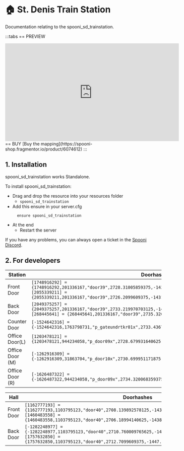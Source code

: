 # 🏠 St. Denis Train Station
Documentation relating to the spooni_sd_trainstation.

:::tabs
== PREVIEW
<iframe width="560" height="315" src="https://www.youtube.com/embed/UU5XO4TC_Qg?si=ZAvcn8Vb4wjiV3Kl" frameborder="0" allow="accelerometer; autoplay; clipboard-write; encrypted-media; gyroscope; picture-in-picture; web-share" allowfullscreen></iframe>
== BUY
[Buy the mapping](https://spooni-shop.fragmentor.io/product/6074612)
:::

## 1. Installation
spooni_sd_trainstation works Standalone.  

To install spooni_sd_trainstation:
- Drag and drop the resource into your resources folder
  - `spooni_sd_trainstation`
- Add this ensure in your server.cfg
  ```
    ensure spooni_sd_trainstation
  ```
- At the end
  - Restart the server

If you have any problems, you can always open a ticket in the [Spooni Discord](https://discord.gg/spooni).

## 2. For developers
| Station                   | Doorhashes
|---------------------------|----------------------------------------------------------------------------------|
| Front Door                | `[1748916292] = {1748916292,201336167,"door39",2728.31005859375,-1430.1700439453125,45.34000015258789}` <br> `[2055339211] = {2055339211,201336167,"door39",2726.2099609375,-1431.1500244140625,45.34000015258789}`
| Back Door                 | `[2049375257] = {2049375257,201336167,"door39",2733.219970703125,-1437.4599609375,45.33267974853515}` <br> `[268445641] = {268445641,201336167,"door39",2735.320068359375,-1436.47998046875,45.33267974853515}`
| Counter Door              | `[-1524642316] = {-1524642316,1763798731,"p_gateundrtkr01x",2733.436767578125,-1429.718505859375,45.05996704101562}`
| Office Door(L)            | `[1203478121] = {1203478121,944234058,"p_door09x",2728.679931640625,-1431.3900146484375,51.55926513671875}`
| Office Door (M)           | `[-1262916309] = {-1262916309,31863704,"p_door10x",2730.699951171875,-1431.4599609375,51.56363296508789}`
| Office Door (R)           | `[-1626487322] = {-1626487322,944234058,"p_door09x",2734.320068359375,-1435.239990234375,51.5598258972168}`

| Hall                      | Doorhashes
|---------------------------|----------------------------------------------------------------------------------|
| Front Door                | `[1162777193] = {1162777193,1103795123,"door40",2708.139892578125,-1437.949951171875,45.33467483520508}` <br> `[1460483558] = {1460483558,1103795123,"door40",2706.18994140625,-1438.8599853515625,45.33467483520508}`
| Back Door                 | `[-1282248977] = {-1282248977,1103795123,"door40",2710.760009765625,-1448.5799560546875,45.33761596679687}` <br> `[1757632850] = {1757632850,1103795123,"door40",2712.7099609375,-1447.6700439453125,45.33761596679687}`
